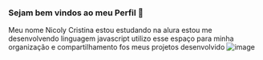 
### Sejam bem vindos ao meu Perfil 💙

Meu nome Nicoly Cristina estou estudando na alura
estou me desenvolvendo linguagem javascript
utilizo esse espaço para minha organização e compartilhamento fos meus projetos desenvolvido 
![image](https://github.com/user-attachments/assets/fba0f753-31fb-446a-8ef1-3468c91f912d)
